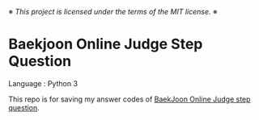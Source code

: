 ※ _This project is licensed under the terms of the MIT license._ ※

# Baekjoon Online Judge Step Question

Language : Python 3

This repo is for saving my answer codes of [BaekJoon Online Judge step question](https://www.acmicpc.net/step).
